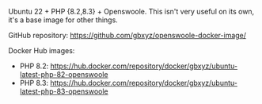 Ubuntu 22 + PHP {8.2,8.3} + Openswoole. This isn't very useful on its own, it's a base image for other things.

GitHub repository: https://github.com/gbxyz/openswoole-docker-image/

Docker Hub images:

* PHP 8.2: https://hub.docker.com/repository/docker/gbxyz/ubuntu-latest-php-82-openswoole
* PHP 8.3: https://hub.docker.com/repository/docker/gbxyz/ubuntu-latest-php-83-openswoole

